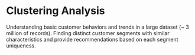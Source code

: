 # Clustering Analysis
Understanding basic customer behaviors and trends in a large dataset (~ 3 million of records).
Finding distinct customer segments with similar characteristics and provide recommendations based on each segment uniqueness.
